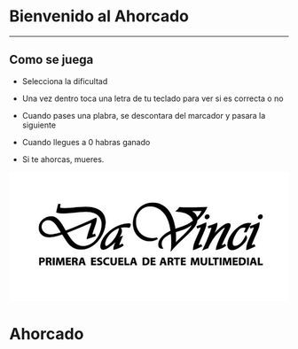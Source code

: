 # Bienvenido al Ahorcado
---
## Como se juega

- Selecciona la dificultad
- Una vez dentro toca una letra de tu teclado para ver si es correcta o no
- Cuando pases una plabra, se descontara del marcador y pasara la siguiente
- Cuando llegues a 0 habras ganado

- Si te ahorcas, mueres.



![alt text](img/asd.jpg)

# Ahorcado
